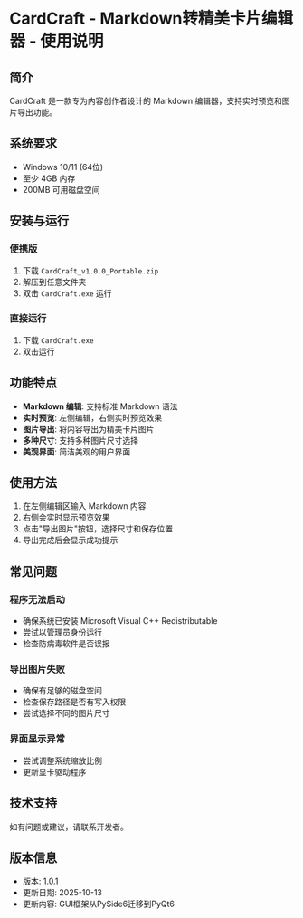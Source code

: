 # CardCraft - Markdown转精美卡片编辑器 - 使用说明

## 简介
CardCraft 是一款专为内容创作者设计的 Markdown 编辑器，支持实时预览和图片导出功能。

## 系统要求
- Windows 10/11 (64位)
- 至少 4GB 内存
- 200MB 可用磁盘空间

## 安装与运行

### 便携版
1. 下载 `CardCraft_v1.0.0_Portable.zip`
2. 解压到任意文件夹
3. 双击 `CardCraft.exe` 运行

### 直接运行
1. 下载 `CardCraft.exe`
2. 双击运行

## 功能特点
- **Markdown 编辑**: 支持标准 Markdown 语法
- **实时预览**: 左侧编辑，右侧实时预览效果
- **图片导出**: 将内容导出为精美卡片图片
- **多种尺寸**: 支持多种图片尺寸选择
- **美观界面**: 简洁美观的用户界面

## 使用方法
1. 在左侧编辑区输入 Markdown 内容
2. 右侧会实时显示预览效果
3. 点击"导出图片"按钮，选择尺寸和保存位置
4. 导出完成后会显示成功提示

## 常见问题

### 程序无法启动
- 确保系统已安装 Microsoft Visual C++ Redistributable
- 尝试以管理员身份运行
- 检查防病毒软件是否误报

### 导出图片失败
- 确保有足够的磁盘空间
- 检查保存路径是否有写入权限
- 尝试选择不同的图片尺寸

### 界面显示异常
- 尝试调整系统缩放比例
- 更新显卡驱动程序

## 技术支持
如有问题或建议，请联系开发者。

## 版本信息
- 版本: 1.0.1
- 更新日期: 2025-10-13
- 更新内容: GUI框架从PySide6迁移到PyQt6